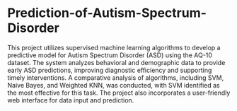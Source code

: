 # Prediction-of-Autism-Spectrum-Disorder
This project utilizes supervised machine learning algorithms to develop a predictive model for Autism Spectrum Disorder (ASD) using the AQ-10 dataset. The system analyzes behavioral and demographic data to provide early ASD predictions, improving diagnostic efficiency and supporting timely interventions. A comparative analysis of algorithms, including SVM, Naive Bayes, and Weighted KNN, was conducted, with SVM identified as the most effective for this task. The project also incorporates a user-friendly web interface for data input and prediction.
